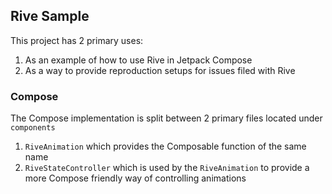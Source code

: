 ## Rive Sample
This project has 2 primary uses:
  1. As an example of how to use Rive in Jetpack Compose
  2. As a way to provide reproduction setups for issues filed with Rive


### Compose
The Compose implementation is split between 2 primary files located under `components`
  1. `RiveAnimation` which provides the Composable function of the same name
  2. `RiveStateController` which is used by the `RiveAnimation` to provide a more Compose friendly way of controlling animations
